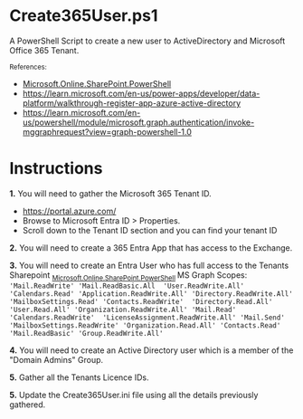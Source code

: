 # Create365User.ps1
A PowerShell Script to create a new user to ActiveDirectory and Microsoft Office 365 Tenant.

<sub> References: 
- [Microsoft.Online.SharePoint.PowerShell](https://learn.microsoft.com/en-us/powershell/module/sharepoint-online/connect-sposervice?view=sharepoint-ps)
- https://learn.microsoft.com/en-us/power-apps/developer/data-platform/walkthrough-register-app-azure-active-directory
- https://learn.microsoft.com/en-us/powershell/module/microsoft.graph.authentication/invoke-mggraphrequest?view=graph-powershell-1.0
</sub> 

# Instructions

**1.** You will need to gather the Microsoft 365 Tenant ID.
<sub>
- https://portal.azure.com/ 
- Browse to Microsoft Entra ID > Properties.
- Scroll down to the Tenant ID section and you can find your tenant ID
</sub> 

**2.** You will need to create a 365 Entra App that has access to the Exchange.
<sub>
</sub>

**3.** You will need to create an Entra User who has full access to the Tenants Sharepoint
<sub> [Microsoft.Online.SharePoint.PowerShell](https://learn.microsoft.com/en-us/powershell/module/sharepoint-online/connect-sposervice?view=sharepoint-ps) </sub> 
MS Graph Scopes:  `
'Mail.ReadWrite'
'Mail.ReadBasic.All 
'User.ReadWrite.All' 
'Calendars.Read'
'Application.ReadWrite.All'
'Directory.ReadWrite.All'
'MailboxSettings.Read'
'Contacts.ReadWrite' 
'Directory.Read.All'
'User.Read.All'
'Organization.ReadWrite.All'
'Mail.Read'
'Calendars.ReadWrite' 
'LicenseAssignment.ReadWrite.All'
'Mail.Send'
'MailboxSettings.ReadWrite'
'Organization.Read.All'
'Contacts.Read'
'Mail.ReadBasic'
'Group.ReadWrite.All' `

**4.** You will need to create an Active Directory user which is a member of the "Domain Admins" Group.
<sub>
</sub> 

**5.** Gather all the Tenants Licence IDs.
<sub>
</sub> 

**5.** Update the Create365User.ini file using all the details previously gathered.
<sub>
</sub> 
